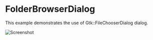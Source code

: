 # FolderBrowserDialog

This example demonstrates the use of Gtk::FileChooserDialog dialog.

![Screenshot](../../docs/Pictures/FolderBrowserDialog.png)
